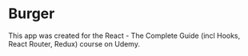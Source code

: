 # Burger

This app was created for the React - The Complete Guide (incl Hooks, React Router, Redux) course on Udemy.
